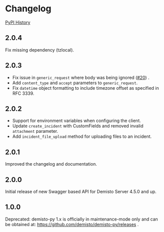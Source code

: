 # Changelog

[PyPI History][1]

[1]: https://pypi.org/project/demisto-py/#history

## 2.0.4
Fix missing dependency (tzlocal).

## 2.0.3
* Fix issue in `generic_request` where body was being ignored ([#20](https://github.com/demisto/demisto-py/issues/20)) .
* Add `content_type` and `accept` parameters to `generic_request`.
* Fix `datetime` object formatting to include timezone offset as specified in RFC 3339.

## 2.0.2
* Support for environment variables when configuring the client.
* Update `create_incident` with CustomFields and removed invalid `attachment` parameter.
* Add `incident_file_upload` method for uploading files to an incident.

## 2.0.1
Improved the changelog and documentation.

## 2.0.0
Initial release of new Swagger based API for Demisto Server 4.5.0 and up.

## 1.0.0
Deprecated: demisto-py 1.x is officially in maintenance-mode only and can be obtained at: https://github.com/demisto/demisto-py/releases .
